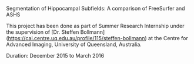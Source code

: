 Segmentation of Hippocampal Subfields: A comparison of FreeSurfer and ASHS

This project has been done as part of Summer Research Internship under the supervision of [Dr. Steffen Bollmann] (https://cai.centre.uq.edu.au/profile/115/steffen-bollmann) at the Centre for Advanced Imaging, University of Queensland, Australia.

Duration: December 2015 to March 2016
